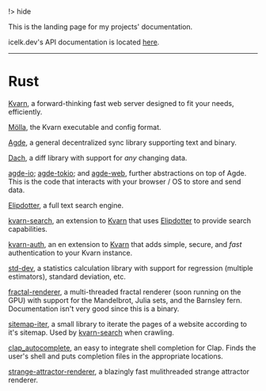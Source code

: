 !> hide

<head>
    <title>Icelk code documentation</title>
    <meta name="permalinks" content="not-titles"> <!-- part of JS on icelk.dev & kvarn.org, options: disabled|enabled|not-titles -->
    <meta name="description" content="Online documentation for all Icelk's projects and APIs.">
</head>

This is the landing page for my projects' documentation.

icelk.dev's API documentation is located [here](https://icelk.dev/api/).

---

# Rust

[Kvarn](https://doc.kvarn.org), a forward-thinking fast web server designed to
fit your needs, efficiently.

[Mölla](/moella/moella/), the Kvarn executable and config format.

[Agde](/agde/agde/), a general decentralized sync library supporting text and
binary.

[Dach](/agde/dach/), a diff library with support for _any_ changing data.

[agde-io](/agde/agde_io/); [agde-tokio](/agde/agde_tokio/); and
[agde-web](/agde/agde_web/), further abstractions on top of Agde. This is the
code that interacts with your browser / OS to store and send data.

[Elipdotter](/elipdotter/elipdotter/), a full text search engine.

[kvarn-search](/kvarn-search/kvarn_search/), an extension to
[Kvarn](https://kvarn.org) that uses
[Elipdotter](https://github.com/Icelk/elipdotter) to provide search
capabilities.

[kvarn-auth](/kvarn-auth/kvarn_auth/), an en extension to
[Kvarn](https://kvarn.org) that adds simple, secure, and _fast_ authentication
to your Kvarn instance.

[std-dev](/std-dev/std_dev/), a statistics calculation library with support for
regression (multiple estimators), standard deviation, etc.

[fractal-renderer](/fractal-renderer/fractal_renderer/), a multi-threaded
fractal renderer (soon running on the GPU) with support for the Mandelbrot,
Julia sets, and the Barnsley fern. Documentation isn't very good since this is a
binary.

[sitemap-iter](/sitemap-iter/sitemap_iter/), a small library to iterate the
pages of a website according to it's sitemap. Used by
[kvarn-search](https://github.com/Icelk/kvarn-search) when crawling.

[clap_autocomplete](/clap_autocomplete/clap_autocomplete/), an easy to integrate
shell completion for Clap. Finds the user's shell and puts completion files in
the appropriate locations.

[strange-attractor-renderer](/strange-attractor-renderer/strange_attractor_renderer/),
a blazingly fast mulithreaded strange attractor renderer.
